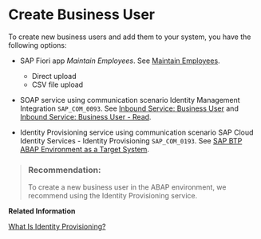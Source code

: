 <!-- loioef52a682060c4051a0645f4ecc5859d0 -->

# Create Business User

To create new business users and add them to your system, you have the following options:

-   SAP Fiori app *Maintain Employees*. See [Maintain Employees](../50-administration-and-ops/maintain-employees-e882b0f.md).
    -   Direct upload
    -   CSV file upload

-   SOAP service using communication scenario Identity Management Integration `SAP_COM_0093`. See [Inbound Service: Business User](inbound-service-business-user-a631f4e.md) and [Inbound Service: Business User - Read](inbound-service-business-user-read-535e7af.md).
-   Identity Provisioning service using communication scenario SAP Cloud Identity Services - Identity Provisioning `SAP_COM_0193`. See [SAP BTP ABAP Environment as a Target System](https://help.sap.com/viewer/f48e822d6d484fa5ade7dda78b64d9f5/Cloud/en-US/e763123cbba9418d99a43b72c9783c60.html).

> ### Recommendation:  
> To create a new business user in the ABAP environment, we recommend using the Identity Provisioning service.

**Related Information**  


[What Is Identity Provisioning?](https://help.sap.com/viewer/f48e822d6d484fa5ade7dda78b64d9f5/Cloud/en-US/f2b2df8a273642a1bf801e99ecc4a043.html)

